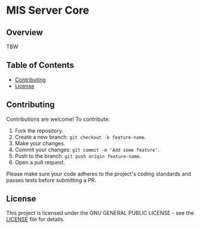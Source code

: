 # MIS Server Core

## Overview

TBW

## Table of Contents

- [Contributing](#contributing)
- [License](#license)

## Contributing

Contributions are welcome! To contribute:

1. Fork the repository.
2. Create a new branch: `git checkout -b feature-name`.
3. Make your changes.
4. Commit your changes: `git commit -m 'Add some feature'`.
5. Push to the branch: `git push origin feature-name`.
6. Open a pull request.

Please make sure your code adheres to the project's coding standards and passes tests before submitting a PR.

## License

This project is licensed under the  GNU GENERAL PUBLIC LICENSE - see the [LICENSE](LICENSE.txt) file for details.
